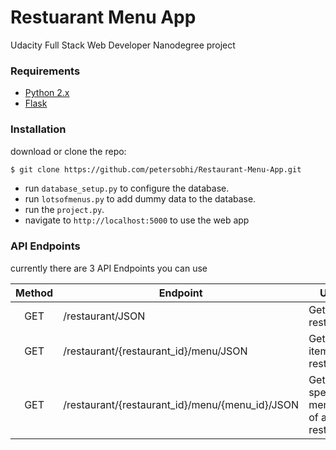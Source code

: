 # Restuarant Menu App
Udacity Full Stack Web Developer Nanodegree project

### Requirements

* [Python 2.x](https://www.python.org/)
* [Flask](http://flask.pocoo.org/)

### Installation
download  or clone the repo:
```sh
$ git clone https://github.com/petersobhi/Restaurant-Menu-App.git
```
* run ```database_setup.py``` to configure the database.
* run ```lotsofmenus.py``` to add dummy data to the database.
* run the ```project.py```.
* navigate to ```http://localhost:5000``` to use the web app

### API Endpoints
currently there are 3 API Endpoints you can use

| Method | Endpoint                                        | Usage                                    | Returns     |
|:------:|-------------------------------------------------|------------------------------------------|:-----------:|
| GET    | /restaurant/JSON                                | Get all the restaurants                  | Restaurants |
| GET    | /restaurant/{restaurant_id}/menu/JSON           | Get menu items of a restaurant           | Menu items  |
| GET    | /restaurant/{restaurant_id}/menu/{menu_id}/JSON | Get a specific menu item of a restaurant | Menu item   |
